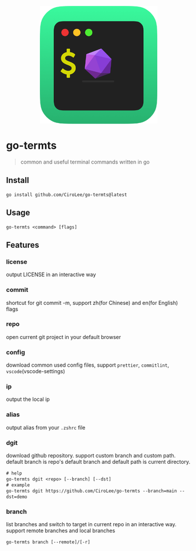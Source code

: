<div align="center">
  <img src="./assets/termts-icon-512.png" style="width: 320px" alt="banner" />
  <h1 align="left">go-termts</h1>
</div>

> common and useful terminal commands written in go

## Install

```shell
go install github.com/CiroLee/go-termts@latest
```

## Usage

```shell
go-termts <command> [flags]
```

## Features

### license

output LICENSE in an interactive way

### commit

shortcut for git commit -m, support zh(for Chinese) and en(for English) flags

### repo

open current git project in your default browser

### config

download common used config files, support `prettier`, `commitlint`, `vscode`(vscode-settings)

### ip

output the local ip

### alias

output alias from your `.zshrc` file

### dgit

download github repository. support custom branch and custom path. default branch is repo's default branch and default path is current directory.

```shell
# help
go-termts dgit <repo> [--branch] [--dst]
# example
go-termts dgit https://github.com/CiroLee/go-termts --branch=main --dst=demo
```
### branch   
list branches and switch to target in current repo in an interactive way. support remote branches and local branches    

```shell
go-termts branch [--remote]/[-r]
```
